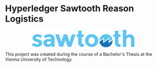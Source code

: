 # Hyperledger Sawtooth Reason Logistics
<div  style="width: 100%; text-align:center;"><img align="center" width="333" height="57" alt="Sawtooth Icon" src="sawtooth_logo.png">
</div>

This project was created during the course of a Bachelor's Thesis at the Vienna University of Technology.
